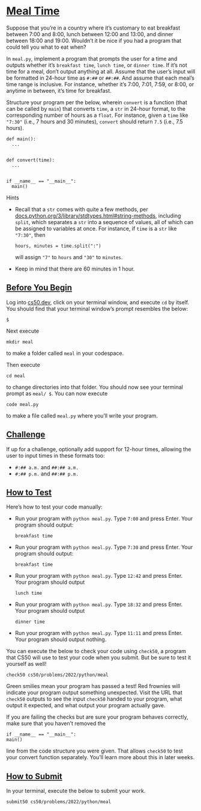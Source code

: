 # [Meal Time](#meal-time)

Suppose that you’re in a country where it’s customary to eat breakfast
between 7:00 and 8:00, lunch between 12:00 and 13:00, and dinner between
18:00 and 19:00. Wouldn’t it be nice if you had a program that could
tell you what to eat when?

In `meal.py`, implement a program that prompts the user for a time and
outputs whether it’s `breakfast time`, `lunch time`, or `dinner time`.
If it’s not time for a meal, don’t output anything at all. Assume that
the user’s input will be formatted in 24-hour time as `#:##` or `##:##`.
And assume that each meal’s time range is inclusive. For instance,
whether it’s 7:00, 7:01, 7:59, or 8:00, or anytime in between, it’s time
for breakfast.

Structure your program per the below, wherein `convert` is a function
(that can be called by `main`) that converts `time`, a `str` in 24-hour
format, to the corresponding number of hours as a `float`. For instance,
given a `time` like `"7:30"` (i.e., 7 hours and 30 minutes), `convert`
should return `7.5` (i.e., 7.5 hours).

``` highlight
def main():
  ...


def convert(time):
  ...


if __name__ == "__main__":
  main()
```

Hints

- Recall that a `str` comes with quite a few methods, per
  [docs.python.org/3/library/stdtypes.html#string-methods](https://docs.python.org/3/library/stdtypes.html#string-methods),
  including `split`, which separates a `str` into a sequence of values,
  all of which can be assigned to variables at once. For instance, if
  `time` is a `str` like `"7:30"`, then

  ``` highlight
  hours, minutes = time.split(":")
  ```

  will assign `"7"` to `hours` and `"30"` to `minutes`.

- Keep in mind that there are 60 minutes in 1 hour.

## [Before You Begin](#before-you-begin)

Log into [cs50.dev](https://cs50.dev/), click on your terminal window,
and execute `cd` by itself. You should find that your terminal window’s
prompt resembles the below:

``` highlight
$
```

Next execute

``` highlight
mkdir meal
```

to make a folder called `meal` in your codespace.

Then execute

``` highlight
cd meal
```

to change directories into that folder. You should now see your terminal
prompt as `meal/ $`. You can now execute

``` highlight
code meal.py
```

to make a file called `meal.py` where you’ll write your program.

## [Challenge](#challenge)

If up for a challenge, optionally add support for 12-hour times,
allowing the user to input times in these formats too:

- `#:## a.m.` and `##:## a.m.`
- `#:## p.m.` and `##:## p.m.`

## [How to Test](#how-to-test)

Here’s how to test your code manually:

- Run your program with `python meal.py`. Type `7:00` and press Enter.
  Your program should output:
  ``` highlight
  breakfast time
  ```
- Run your program with `python meal.py`. Type `7:30` and press Enter.
  Your program should output:
  ``` highlight
  breakfast time
  ```
- Run your program with `python meal.py`. Type `12:42` and press Enter.
  Your program should output
  ``` highlight
  lunch time
  ```
- Run your program with `python meal.py`. Type `18:32` and press Enter.
  Your program should output
  ``` highlight
  dinner time
  ```
- Run your program with `python meal.py`. Type `11:11` and press Enter.
  Your program should output nothing.

You can execute the below to check your code using `check50`, a program
that CS50 will use to test your code when you submit. But be sure to
test it yourself as well!

``` highlight
check50 cs50/problems/2022/python/meal
```

Green smilies mean your program has passed a test! Red frownies will
indicate your program output something unexpected. Visit the URL that
`check50` outputs to see the input `check50` handed to your program,
what output it expected, and what output your program actually gave.

If you are failing the checks but are sure your program behaves
correctly, make sure that you haven’t removed the

``` highlight
if __name__ == "__main__":
main()
```

line from the code structure you were given. That allows `check50` to
test your convert function separately. You’ll learn more about this in
later weeks.

## [How to Submit](#how-to-submit)

In your terminal, execute the below to submit your work.

``` highlight
submit50 cs50/problems/2022/python/meal
```
